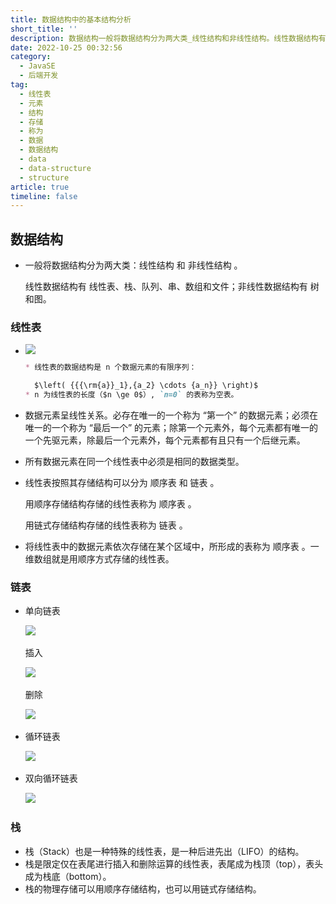 ```yaml
---
title: 数据结构中的基本结构分析
short_title: ''
description: 数据结构一般将数据结构分为两大类_线性结构和非线性结构。线性数据结构有线性表栈队列串数组和文件_非线性数据结构有树和图。线性表线性表的数据结构是n个数据元素的有限序列_left({{{rm{a}}_}{a_}cdots{a_n}}right)n为线性表的长度（nge）`n=`的表称为空表。数据元素呈线性关系。必存在唯一的一个称为“第一个”的数据元素_必须在唯一的一个称为“最后一个”的元素_除第一个元素外每个元素都有唯一的一个先驱元素除最后一个元素外每个元素都有且只有一个后继元素。所有数据元素在同一个线性表
date: 2022-10-25 00:32:56
category:
  - JavaSE
  - 后端开发
tag:
  - 线性表
  - 元素
  - 结构
  - 存储
  - 称为
  - 数据
  - 数据结构
  - data
  - data-structure
  - structure
article: true
timeline: false
---
```

## 数据结构

* 一般将数据结构分为两大类：线性结构 和 非线性结构 。

  线性数据结构有 线性表、栈、队列、串、数组和文件；非线性数据结构有 树和图。

### 线性表

* ![](https://img1.terwer.space/api/public/20221025010116.png)

  ```markdown
  * 线性表的数据结构是 n 个数据元素的有限序列：

    $\left( {{{\rm{a}}_1},{a_2} \cdots {a_n}} \right)$
  * n 为线性表的长度（$n \ge 0$）, `n=0` 的表称为空表。
  ```

* 数据元素呈线性关系。必存在唯一的一个称为 “第一个” 的数据元素；必须在唯一的一个称为 “最后一个” 的元素；除第一个元素外，每个元素都有唯一的一个先驱元素，除最后一个元素外，每个元素都有且只有一个后继元素。
* 所有数据元素在同一个线性表中必须是相同的数据类型。
* 线性表按照其存储结构可以分为 顺序表 和 链表 。

  用顺序存储结构存储的线性表称为 顺序表 。

  用链式存储结构存储的线性表称为 链表 。
* 将线性表中的数据元素依次存储在某个区域中，所形成的表称为 顺序表 。一维数组就是用顺序方式存储的线性表。

### 链表

* 单向链表

  ![](https://img1.terwer.space/api/public/20221024210834.png)​

  插入

  ![](https://img1.terwer.space/api/public/20221024211701.png)​

  删除

  ![](https://img1.terwer.space/api/public/20221024211843.png)​

* 循环链表

  ![](https://img1.terwer.space/api/public/20221024212032.png)​
* 双向循环链表

  ![](https://img1.terwer.space/api/public/20221024212143.png)​

### 栈

* 栈（Stack）也是一种特殊的线性表，是一种后进先出（LIFO）的结构。
* 栈是限定仅在表尾进行插入和删除运算的线性表，表尾成为栈顶（top），表头成为栈底（bottom）。
* 栈的物理存储可以用顺序存储结构，也可以用链式存储结构。

‍